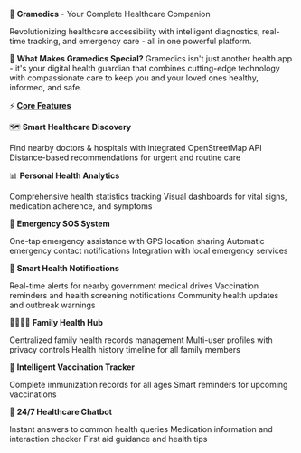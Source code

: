 🏥 **Gramedics** - Your Complete Healthcare Companion

Revolutionizing healthcare accessibility with intelligent diagnostics, real-time tracking, and emergency care - all in one powerful platform.

🌟 **What Makes Gramedics Special?**
Gramedics isn't just another health app - it's your digital health guardian that combines cutting-edge technology with compassionate care to keep you and your loved ones healthy, informed, and safe.

⚡ **<ins>Core Features</ins>**

🗺️ **Smart Healthcare Discovery**

Find nearby doctors & hospitals with integrated OpenStreetMap API
Distance-based recommendations for urgent and routine care

📊 **Personal Health Analytics**

Comprehensive health statistics tracking
Visual dashboards for vital signs, medication adherence, and symptoms

🚨 **Emergency SOS System**

One-tap emergency assistance with GPS location sharing
Automatic emergency contact notifications
Integration with local emergency services

📢 **Smart Health Notifications**

Real-time alerts for nearby government medical drives
Vaccination reminders and health screening notifications
Community health updates and outbreak warnings

👨‍👩‍👧‍👦 **Family Health Hub**

Centralized family health records management
Multi-user profiles with privacy controls
Health history timeline for all family members

💉 **Intelligent Vaccination Tracker**

Complete immunization records for all ages
Smart reminders for upcoming vaccinations

🤖 **24/7 Healthcare Chatbot**

Instant answers to common health queries
Medication information and interaction checker
First aid guidance and health tips
